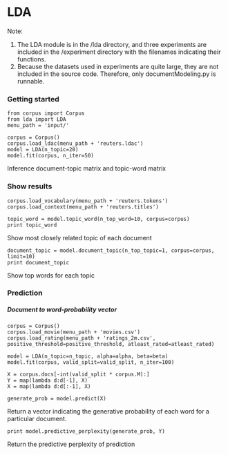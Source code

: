 # LDA

Note:<br>
1. The LDA module is in the /lda directory, and three experiments are included in the /experiment directory with the filenames indicating their functions.<br>
2. Because the datasets used in experiments are quite large, they are not included in the source code. Therefore, only documentModeling.py is runnable.

### Getting started

    from corpus import Corpus
    from lda import LDA
    menu_path = 'input/'

    corpus = Corpus()
    corpus.load_ldac(menu_path + 'reuters.ldac')
    model = LDA(n_topic=20)
    model.fit(corpus, n_iter=50)

Inference document-topic matrix and topic-word matrix

### Show results
    corpus.load_vocabulary(menu_path + 'reuters.tokens')
    corpus.load_context(menu_path + 'reuters.titles')

    topic_word = model.topic_word(n_top_word=10, corpus=corpus)
    print topic_word

Show most closely related topic of each document

    document_topic = model.document_topic(n_top_topic=1, corpus=corpus, limit=10)
    print document_topic

Show top words for each topic

### Prediction
##### Document to word-probability vector

    corpus = Corpus()
    corpus.load_movie(menu_path + 'movies.csv')
    corpus.load_rating(menu_path + 'ratings_2m.csv', positive_threshold=positive_threshold, atleast_rated=atleast_rated)

    model = LDA(n_topic=n_topic, alpha=alpha, beta=beta)
    model.fit(corpus, valid_split=valid_split, n_iter=100)

    X = corpus.docs[-int(valid_split * corpus.M):]
    Y = map(lambda d:d[-1], X)
    X = map(lambda d:d[:-1], X)

    generate_prob = model.predict(X)

Return a vector indicating the generative probability of each word for a particular document.

    print model.predictive_perplexity(generate_prob, Y)

Return the predictive perplexity of prediction